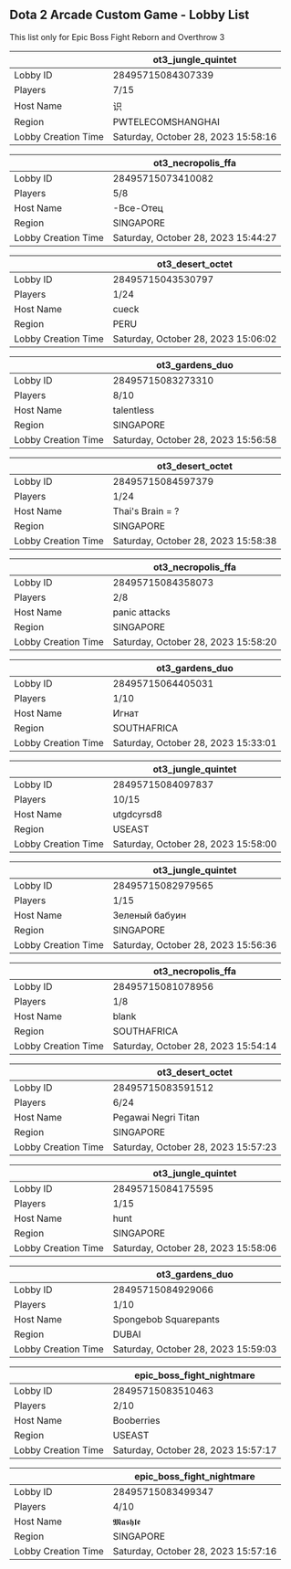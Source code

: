 ## Dota 2 Arcade Custom Game - Lobby List

This list only for Epic Boss Fight Reborn and Overthrow 3

|  | ot3_jungle_quintet |
| ------ | ------ |
| Lobby ID | 28495715084307339 |
| Players | 7/15 |
| Host Name | 识 |
| Region | PWTELECOMSHANGHAI |
| Lobby Creation Time | Saturday, October 28, 2023 15:58:16 |


|  | ot3_necropolis_ffa |
| ------ | ------ |
| Lobby ID | 28495715073410082 |
| Players | 5/8 |
| Host Name | -Все-Отец |
| Region | SINGAPORE |
| Lobby Creation Time | Saturday, October 28, 2023 15:44:27 |


|  | ot3_desert_octet |
| ------ | ------ |
| Lobby ID | 28495715043530797 |
| Players | 1/24 |
| Host Name | cueck |
| Region | PERU |
| Lobby Creation Time | Saturday, October 28, 2023 15:06:02 |


|  | ot3_gardens_duo |
| ------ | ------ |
| Lobby ID | 28495715083273310 |
| Players | 8/10 |
| Host Name | talentless |
| Region | SINGAPORE |
| Lobby Creation Time | Saturday, October 28, 2023 15:56:58 |


|  | ot3_desert_octet |
| ------ | ------ |
| Lobby ID | 28495715084597379 |
| Players | 1/24 |
| Host Name | Thai's Brain = ? |
| Region | SINGAPORE |
| Lobby Creation Time | Saturday, October 28, 2023 15:58:38 |


|  | ot3_necropolis_ffa |
| ------ | ------ |
| Lobby ID | 28495715084358073 |
| Players | 2/8 |
| Host Name | panic attacks |
| Region | SINGAPORE |
| Lobby Creation Time | Saturday, October 28, 2023 15:58:20 |


|  | ot3_gardens_duo |
| ------ | ------ |
| Lobby ID | 28495715064405031 |
| Players | 1/10 |
| Host Name | Игнат |
| Region | SOUTHAFRICA |
| Lobby Creation Time | Saturday, October 28, 2023 15:33:01 |


|  | ot3_jungle_quintet |
| ------ | ------ |
| Lobby ID | 28495715084097837 |
| Players | 10/15 |
| Host Name | utgdcyrsd8 |
| Region | USEAST |
| Lobby Creation Time | Saturday, October 28, 2023 15:58:00 |


|  | ot3_jungle_quintet |
| ------ | ------ |
| Lobby ID | 28495715082979565 |
| Players | 1/15 |
| Host Name | Зеленый бабуин |
| Region | SINGAPORE |
| Lobby Creation Time | Saturday, October 28, 2023 15:56:36 |


|  | ot3_necropolis_ffa |
| ------ | ------ |
| Lobby ID | 28495715081078956 |
| Players | 1/8 |
| Host Name | blank |
| Region | SOUTHAFRICA |
| Lobby Creation Time | Saturday, October 28, 2023 15:54:14 |


|  | ot3_desert_octet |
| ------ | ------ |
| Lobby ID | 28495715083591512 |
| Players | 6/24 |
| Host Name | Pegawai Negri Titan |
| Region | SINGAPORE |
| Lobby Creation Time | Saturday, October 28, 2023 15:57:23 |


|  | ot3_jungle_quintet |
| ------ | ------ |
| Lobby ID | 28495715084175595 |
| Players | 1/15 |
| Host Name | hunt |
| Region | SINGAPORE |
| Lobby Creation Time | Saturday, October 28, 2023 15:58:06 |


|  | ot3_gardens_duo |
| ------ | ------ |
| Lobby ID | 28495715084929066 |
| Players | 1/10 |
| Host Name | Spongebob Squarepants |
| Region | DUBAI |
| Lobby Creation Time | Saturday, October 28, 2023 15:59:03 |


|  | epic_boss_fight_nightmare |
| ------ | ------ |
| Lobby ID | 28495715083510463 |
| Players | 2/10 |
| Host Name | Booberries |
| Region | USEAST |
| Lobby Creation Time | Saturday, October 28, 2023 15:57:17 |


|  | epic_boss_fight_nightmare |
| ------ | ------ |
| Lobby ID | 28495715083499347 |
| Players | 4/10 |
| Host Name | 𝕸𝖆𝖘𝖍𝖑𝖊 |
| Region | SINGAPORE |
| Lobby Creation Time | Saturday, October 28, 2023 15:57:16 |


